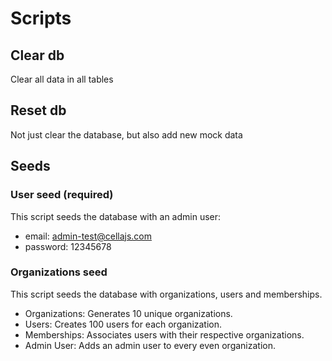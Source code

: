 # Scripts

## Clear db
Clear all data in all tables

## Reset db
Not just clear the database, but also add new mock data

## Seeds

### User seed (required)
This script seeds the database with an admin user:

* email: admin-test@cellajs.com
* password: 12345678

### Organizations seed
This script seeds the database with organizations, users and memberships.

- Organizations: Generates 10 unique organizations.
- Users: Creates 100 users for each organization.
- Memberships: Associates users with their respective organizations.
- Admin User: Adds an admin user to every even organization.

